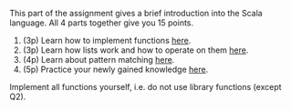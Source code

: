 This part of the assignment gives a brief introduction into the Scala language. 
All 4 parts together give you 15 points.

1. (3p) Learn how to implement functions [here](<Functions.scala>). 
2. (3p) Learn how lists work and how to operate on them [here](<Lists.scala>).
3. (4p) Learn about pattern matching [here](<PatternMatching.scala>).
4. (5p) Practice your newly gained knowledge [here](<Practice.scala>).

Implement all functions yourself, i.e. do not use library functions (except Q2).